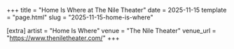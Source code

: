 +++
title = "Home Is Where at The Nile Theater"
date = 2025-11-15
template = "page.html"
slug = "2025-11-15-home-is-where"

[extra]
artist = "Home Is Where"
venue = "The Nile Theater"
venue_url = "https://www.theniletheater.com/"
+++
